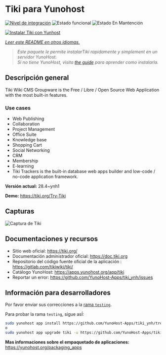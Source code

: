 <!--
Este archivo README esta generado automaticamente<https://github.com/YunoHost/apps/tree/master/tools/readme_generator>
No se debe editar a mano.
-->

# Tiki para Yunohost

[![Nivel de integración](https://apps.yunohost.org/badge/integration/tiki)](https://ci-apps.yunohost.org/ci/apps/tiki/)
![Estado funcional](https://apps.yunohost.org/badge/state/tiki)
![Estado En Mantención](https://apps.yunohost.org/badge/maintained/tiki)

[![Instalar Tiki con Yunhost](https://install-app.yunohost.org/install-with-yunohost.svg)](https://install-app.yunohost.org/?app=tiki)

*[Leer este README en otros idiomas.](./ALL_README.md)*

> *Este paquete le permite instalarTiki rapidamente y simplement en un servidor YunoHost.*  
> *Si no tiene YunoHost, visita [the guide](https://yunohost.org/install) para aprender como instalarla.*

## Descripción general

Tiki Wiki CMS Groupware is the Free / Libre / Open Source Web Application with the most built-in features.

### Use cases

- Web Publishing
- Collaboration
- Project Management
- Office Suite
- Knowledge base
- Shopping Cart
- Social Networking
- CRM
- Membership
- E-learning
- Tiki Trackers is the built-in database web apps builder and low-code / no-code application framework.


**Versión actual:** 28.4~ynh1

**Demo:** <https://tiki.org/Try-Tiki>

## Capturas

![Captura de Tiki](./doc/screenshots/Screenshot.png)

## Documentaciones y recursos

- Sitio web oficial: <https://tiki.org/>
- Documentación administrador oficial: <https://doc.tiki.org>
- Repositorio del código fuente oficial de la aplicación : <https://gitlab.com/tikiwiki/tiki/>
- Catálogo YunoHost: <https://apps.yunohost.org/app/tiki>
- Reportar un error: <https://github.com/YunoHost-Apps/tiki_ynh/issues>

## Información para desarrolladores

Por favor enviar sus correcciones a la [rama `testing`](https://github.com/YunoHost-Apps/tiki_ynh/tree/testing).

Para probar la rama `testing`, sigue asÍ:

```bash
sudo yunohost app install https://github.com/YunoHost-Apps/tiki_ynh/tree/testing --debug
o
sudo yunohost app upgrade tiki -u https://github.com/YunoHost-Apps/tiki_ynh/tree/testing --debug
```

**Mas informaciones sobre el empaquetado de aplicaciones:** <https://yunohost.org/packaging_apps>
